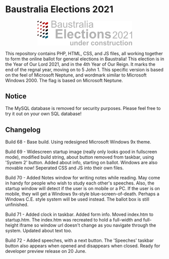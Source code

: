 # Baustralia Elections 2021

<center><img src="https://github.com/baustralia/2021-election/blob/build-68/export.png?raw=true" width="300" alt="Baustralia Elections 2021 logo"/></center>

This repository contains PHP, HTML, CSS, and JS files, all working together to form the online ballot for general elections in Baustralia! This election is in the Year of Our Lord 2021, and in the 4th Year of Our Reign. It marks the end of the regnal year, moving on to 5 John 1. This specific version is based on the feel of Microsoft Neptune, and wordmark similar to Microsoft Windows 2000. The flag is based on Microsoft Neptune.

## Notice

The MySQL database is removed for security purposes. Please feel free to try it out on your own SQL database!

## Changelog

Build 68 - Base build. Using redesigned Microsoft Windows 9x theme.

Build 69 - Widescreen startup image (really only looks good in fullscreen mode), modified build string, about button removed from taskbar, using 'System 2' button. Added about info, starting on ballot. Windows are also movable now! Seperated CSS and JS into their own files.

Build 70 - Added Notes window for writing notes while reading. May come in handy for people who wish to study each other's speeches. Also, the startup window will detect if the user is on mobile or a PC. If the user is on mobile, they will get a Windows 9x-style blue-screen-of-death. Perhaps a Windows C.E. style system will be used instead. The ballot box is still unfinished.

Build 71 - Added clock in taskbar. Added form info. Moved index.htm to startup.htm. The index.htm was recreated to hold a full-width and full-height iframe so window url doesn't change as you navigate through the system. Updated about text too.

Build 72 - Added speeches, with a next button. The 'Speeches' taskbar button also appears when opened and disappears when closed. Ready for developer preview release on 20 June.